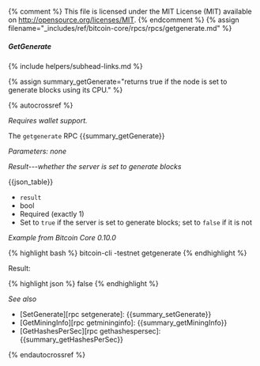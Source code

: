 {% comment %}
This file is licensed under the MIT License (MIT) available on
http://opensource.org/licenses/MIT.
{% endcomment %}
{% assign filename="_includes/ref/bitcoin-core/rpcs/rpcs/getgenerate.md" %}

##### GetGenerate
{% include helpers/subhead-links.md %}

{% assign summary_getGenerate="returns true if the node is set to generate blocks using its CPU." %}

{% autocrossref %}

*Requires wallet support.*

The `getgenerate` RPC {{summary_getGenerate}}

*Parameters: none*

*Result---whether the server is set to generate blocks*

{{json_table}}

* `result`
* bool
* Required (exactly 1)
* Set to `true` if the server is set to generate blocks; set to `false` if it is not

*Example from Bitcoin Core 0.10.0*

{% highlight bash %}
bitcoin-cli -testnet getgenerate
{% endhighlight %}

Result:

{% highlight json %}
false
{% endhighlight %}

*See also*

* [SetGenerate][rpc setgenerate]: {{summary_setGenerate}}
* [GetMiningInfo][rpc getmininginfo]: {{summary_getMiningInfo}}
* [GetHashesPerSec][rpc gethashespersec]: {{summary_getHashesPerSec}}

{% endautocrossref %}
